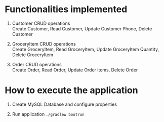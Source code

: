 # Functionalities implemented

1. Customer CRUD operations  
Create Customer, Read Customer, Update Customer Phone, Delete Customer 


2. GroceryItem CRUD operations  
Create GroceryItem, Read GroceryItem, Update GroceryItem Quantity, Delete GroceryItem 


3. Order CRUD operations  
Create Order, Read Order, Update Order items, Delete Order

# How to execute the application

1. Create MySQL Database and configure properties

2. Run application
`./gradlew bootrun`